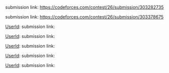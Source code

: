 [UserId]: purvighatage 
submission link: https://codeforces.com/contest/26/submission/303282735


[UserId]:Singh_Amit_Kumar
submission link: https://codeforces.com/contest/26/submission/303378675

[UserId]:
submission link: 

[UserId]:
submission link: 

[UserId]:
submission link:


[UserId]:
submission link: 


[UserId]:
submission link: 
